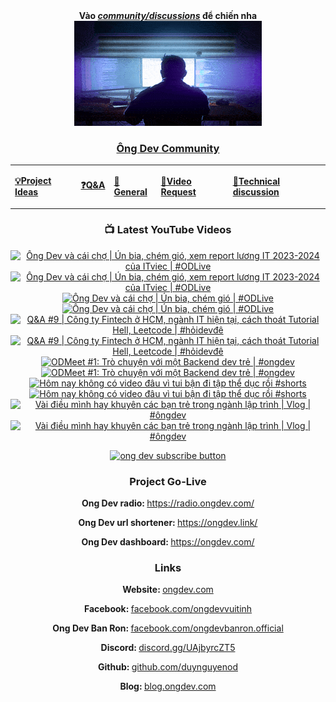 <div align="center">
      <b
        >Vào
        <a href="https://github.com/OngDev/community/discussions"
          ><i>community/discussions</i></a
        >
        để chiến nha</b
      >
<br/>

<a href="https://github.com/OngDev/community/discussions">
<img
    src="https://raw.githubusercontent.com/OngDev/.github/main/profile/final.gif"
  /></a>

### [Ông Dev Community](https://github.com/OngDev/community/discussions)

  <b>
    <table>
      <tr>
        <td>
          <a
            href="https://github.com/OngDev/community/discussions/categories/project-ideas"
            ><p>💡Project Ideas</p></a
          >
        </td>
        <td>
          <a
            href="https://github.com/OngDev/community/discussions/categories/q-a"
            ><p>❓Q&A</p></a
          >
        </td>
        <td>
          <a
            href="https://github.com/OngDev/community/discussions/categories/general"
            ><p>💬General</p></a
          >
        </td>
        <td>
          <a
            href="https://github.com/OngDev/community/discussions/categories/video-request"
            ><p>🎥Video Request</p></a
          >
        </td>
        <td>
          <a
            href="https://github.com/OngDev/community/discussions/categories/technical-discussion"
            ><p>🧠Technical discussion</p></a
          >
        </td>
      </tr>
    </table>
  </b>

### 📺 Latest YouTube Videos

<!-- BEGIN YOUTUBE-CARDS -->
[![Ông Dev và cái chợ | Ún bia, chém gió, xem report lương IT 2023-2024 của ITviec | #ODLive](https://ytcards.demolab.com/?id=MdrNIoSBPFQ&title=%C3%94ng+Dev+v%C3%A0+c%C3%A1i+ch%E1%BB%A3+%7C+%C3%9An+bia%2C+ch%C3%A9m+gi%C3%B3%2C+xem+report+l%C6%B0%C6%A1ng+IT+2023-2024+c%E1%BB%A7a+ITviec+%7C+%23ODLive&lang=en&timestamp=1703955108&background_color=%230d1117&title_color=%23ffffff&stats_color=%23dedede&max_title_lines=1&width=250&border_radius=5&duration=9896 "Ông Dev và cái chợ | Ún bia, chém gió, xem report lương IT 2023-2024 của ITviec | #ODLive")](https://www.youtube.com/watch?v=MdrNIoSBPFQ#gh-dark-mode-only)[![Ông Dev và cái chợ | Ún bia, chém gió, xem report lương IT 2023-2024 của ITviec | #ODLive](https://ytcards.demolab.com/?id=MdrNIoSBPFQ&title=%C3%94ng+Dev+v%C3%A0+c%C3%A1i+ch%E1%BB%A3+%7C+%C3%9An+bia%2C+ch%C3%A9m+gi%C3%B3%2C+xem+report+l%C6%B0%C6%A1ng+IT+2023-2024+c%E1%BB%A7a+ITviec+%7C+%23ODLive&lang=en&timestamp=1703955108&background_color=%23ffffff&title_color=%2324292f&stats_color=%2357606a&max_title_lines=1&width=250&border_radius=5&duration=9896 "Ông Dev và cái chợ | Ún bia, chém gió, xem report lương IT 2023-2024 của ITviec | #ODLive")](https://www.youtube.com/watch?v=MdrNIoSBPFQ#gh-light-mode-only)
[![Ông Dev và cái chợ | Ún bia, chém gió | #ODLive](https://ytcards.demolab.com/?id=4D-zOB2ogmo&title=%C3%94ng+Dev+v%C3%A0+c%C3%A1i+ch%E1%BB%A3+%7C+%C3%9An+bia%2C+ch%C3%A9m+gi%C3%B3+%7C+%23ODLive&lang=en&timestamp=1703347940&background_color=%230d1117&title_color=%23ffffff&stats_color=%23dedede&max_title_lines=1&width=250&border_radius=5&duration=7597 "Ông Dev và cái chợ | Ún bia, chém gió | #ODLive")](https://www.youtube.com/watch?v=4D-zOB2ogmo#gh-dark-mode-only)[![Ông Dev và cái chợ | Ún bia, chém gió | #ODLive](https://ytcards.demolab.com/?id=4D-zOB2ogmo&title=%C3%94ng+Dev+v%C3%A0+c%C3%A1i+ch%E1%BB%A3+%7C+%C3%9An+bia%2C+ch%C3%A9m+gi%C3%B3+%7C+%23ODLive&lang=en&timestamp=1703347940&background_color=%23ffffff&title_color=%2324292f&stats_color=%2357606a&max_title_lines=1&width=250&border_radius=5&duration=7597 "Ông Dev và cái chợ | Ún bia, chém gió | #ODLive")](https://www.youtube.com/watch?v=4D-zOB2ogmo#gh-light-mode-only)
[![Q&A #9 | Công ty Fintech ở HCM, ngành IT hiện tại, cách thoát Tutorial Hell, Leetcode | #hỏidevđê](https://ytcards.demolab.com/?id=yUYNQfE3gZE&title=Q%26A+%239+%7C+C%C3%B4ng+ty+Fintech+%E1%BB%9F+HCM%2C+ng%C3%A0nh+IT+hi%E1%BB%87n+t%E1%BA%A1i%2C+c%C3%A1ch+tho%C3%A1t+Tutorial+Hell%2C+Leetcode+%7C+%23h%E1%BB%8Fidev%C4%91%C3%AA&lang=en&timestamp=1697895965&background_color=%230d1117&title_color=%23ffffff&stats_color=%23dedede&max_title_lines=1&width=250&border_radius=5&duration=1021 "Q&A #9 | Công ty Fintech ở HCM, ngành IT hiện tại, cách thoát Tutorial Hell, Leetcode | #hỏidevđê")](https://www.youtube.com/watch?v=yUYNQfE3gZE#gh-dark-mode-only)[![Q&A #9 | Công ty Fintech ở HCM, ngành IT hiện tại, cách thoát Tutorial Hell, Leetcode | #hỏidevđê](https://ytcards.demolab.com/?id=yUYNQfE3gZE&title=Q%26A+%239+%7C+C%C3%B4ng+ty+Fintech+%E1%BB%9F+HCM%2C+ng%C3%A0nh+IT+hi%E1%BB%87n+t%E1%BA%A1i%2C+c%C3%A1ch+tho%C3%A1t+Tutorial+Hell%2C+Leetcode+%7C+%23h%E1%BB%8Fidev%C4%91%C3%AA&lang=en&timestamp=1697895965&background_color=%23ffffff&title_color=%2324292f&stats_color=%2357606a&max_title_lines=1&width=250&border_radius=5&duration=1021 "Q&A #9 | Công ty Fintech ở HCM, ngành IT hiện tại, cách thoát Tutorial Hell, Leetcode | #hỏidevđê")](https://www.youtube.com/watch?v=yUYNQfE3gZE#gh-light-mode-only)
[![ODMeet #1: Trò chuyện với một Backend dev trẻ | #ongdev](https://ytcards.demolab.com/?id=_uzG6a7DYKk&title=ODMeet+%231%3A+Tr%C3%B2+chuy%E1%BB%87n+v%E1%BB%9Bi+m%E1%BB%99t+Backend+dev+tr%E1%BA%BB+%7C+%23ongdev&lang=en&timestamp=1696682703&background_color=%230d1117&title_color=%23ffffff&stats_color=%23dedede&max_title_lines=1&width=250&border_radius=5&duration=3155 "ODMeet #1: Trò chuyện với một Backend dev trẻ | #ongdev")](https://www.youtube.com/watch?v=_uzG6a7DYKk#gh-dark-mode-only)[![ODMeet #1: Trò chuyện với một Backend dev trẻ | #ongdev](https://ytcards.demolab.com/?id=_uzG6a7DYKk&title=ODMeet+%231%3A+Tr%C3%B2+chuy%E1%BB%87n+v%E1%BB%9Bi+m%E1%BB%99t+Backend+dev+tr%E1%BA%BB+%7C+%23ongdev&lang=en&timestamp=1696682703&background_color=%23ffffff&title_color=%2324292f&stats_color=%2357606a&max_title_lines=1&width=250&border_radius=5&duration=3155 "ODMeet #1: Trò chuyện với một Backend dev trẻ | #ongdev")](https://www.youtube.com/watch?v=_uzG6a7DYKk#gh-light-mode-only)
[![Hôm nay không có video đâu vì tui bận đi tập thể dục rồi #shorts](https://ytcards.demolab.com/?id=4dDiq-w5BI0&title=H%C3%B4m+nay+kh%C3%B4ng+c%C3%B3+video+%C4%91%C3%A2u+v%C3%AC+tui+b%E1%BA%ADn+%C4%91i+t%E1%BA%ADp+th%E1%BB%83+d%E1%BB%A5c+r%E1%BB%93i+%23shorts&lang=en&timestamp=1694869203&background_color=%230d1117&title_color=%23ffffff&stats_color=%23dedede&max_title_lines=1&width=250&border_radius=5&duration=57 "Hôm nay không có video đâu vì tui bận đi tập thể dục rồi #shorts")](https://www.youtube.com/watch?v=4dDiq-w5BI0#gh-dark-mode-only)[![Hôm nay không có video đâu vì tui bận đi tập thể dục rồi #shorts](https://ytcards.demolab.com/?id=4dDiq-w5BI0&title=H%C3%B4m+nay+kh%C3%B4ng+c%C3%B3+video+%C4%91%C3%A2u+v%C3%AC+tui+b%E1%BA%ADn+%C4%91i+t%E1%BA%ADp+th%E1%BB%83+d%E1%BB%A5c+r%E1%BB%93i+%23shorts&lang=en&timestamp=1694869203&background_color=%23ffffff&title_color=%2324292f&stats_color=%2357606a&max_title_lines=1&width=250&border_radius=5&duration=57 "Hôm nay không có video đâu vì tui bận đi tập thể dục rồi #shorts")](https://www.youtube.com/watch?v=4dDiq-w5BI0#gh-light-mode-only)
[![Vài điều mình hay khuyên các bạn trẻ trong ngành lập trình | Vlog | #ôngdev](https://ytcards.demolab.com/?id=5nUlgfoVFoI&title=V%C3%A0i+%C4%91i%E1%BB%81u+m%C3%ACnh+hay+khuy%C3%AAn+c%C3%A1c+b%E1%BA%A1n+tr%E1%BA%BB+trong+ng%C3%A0nh+l%E1%BA%ADp+tr%C3%ACnh+%7C+Vlog+%7C+%23%C3%B4ngdev&lang=en&timestamp=1694264408&background_color=%230d1117&title_color=%23ffffff&stats_color=%23dedede&max_title_lines=1&width=250&border_radius=5&duration=605 "Vài điều mình hay khuyên các bạn trẻ trong ngành lập trình | Vlog | #ôngdev")](https://www.youtube.com/watch?v=5nUlgfoVFoI#gh-dark-mode-only)[![Vài điều mình hay khuyên các bạn trẻ trong ngành lập trình | Vlog | #ôngdev](https://ytcards.demolab.com/?id=5nUlgfoVFoI&title=V%C3%A0i+%C4%91i%E1%BB%81u+m%C3%ACnh+hay+khuy%C3%AAn+c%C3%A1c+b%E1%BA%A1n+tr%E1%BA%BB+trong+ng%C3%A0nh+l%E1%BA%ADp+tr%C3%ACnh+%7C+Vlog+%7C+%23%C3%B4ngdev&lang=en&timestamp=1694264408&background_color=%23ffffff&title_color=%2324292f&stats_color=%2357606a&max_title_lines=1&width=250&border_radius=5&duration=605 "Vài điều mình hay khuyên các bạn trẻ trong ngành lập trình | Vlog | #ôngdev")](https://www.youtube.com/watch?v=5nUlgfoVFoI#gh-light-mode-only)
<!-- END YOUTUBE-CARDS -->

[![ong dev subscribe button](https://raw.githubusercontent.com/thuanOwa/img/master/youtube.gif)](https://www.youtube.com/@ongdev?sub_confirmation=1)

### Project Go-Live

<strong>Ong Dev radio: </strong><a href="radio.ongdev.com/">https://radio.ongdev.com/</a>

<strong>Ong Dev url shortener: </strong><a href="ongdev.link/">https://ongdev.link/</a>

<strong>Ong Dev dashboard: </strong><a href="ongdev.com/">https://ongdev.com/</a>

### Links

<strong>Website: </strong><a href="https://ongdev.com">ongdev.com</a>

<strong>Facebook: </strong><a href="https://www.facebook.com/ongdevvuitinh">facebook.com/ongdevvuitinh</a>

<strong>Ong Dev Ban Ron: </strong><a href="https://www.facebook.com/ongdevbanron.official">facebook.com/ongdevbanron.official</a>

<strong>Discord: </strong><a href="https://discord.gg/UAjbyrcZT5">discord.gg/UAjbyrcZT5</a>

<strong>Github: </strong><a href="https://github.com/duynguyenod">github.com/duynguyenod</a>

<strong>Blog: </strong><a href="https://blog.ongdev.com">blog.ongdev.com</a>

</div>

